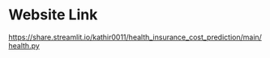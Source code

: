# Website Link

https://share.streamlit.io/kathir0011/health_insurance_cost_prediction/main/health.py
